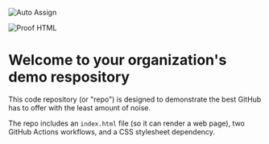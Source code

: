 ![Auto Assign](https://github.com/0unvieled/demo-repository/actions/workflows/auto-assign.yml/badge.svg)

![Proof HTML](https://github.com/0unvieled/demo-repository/actions/workflows/proof-html.yml/badge.svg)

# Welcome to your organization's demo respository
This code repository (or "repo") is designed to demonstrate the best GitHub has to offer with the least amount of noise.

The repo includes an `index.html` file (so it can render a web page), two GitHub Actions workflows, and a CSS stylesheet dependency.
